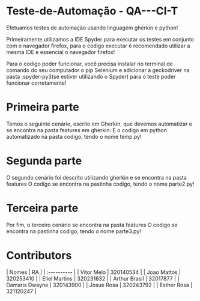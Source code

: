 # Teste-de-Automação - QA---CI-T


Efetuamos testes de automação usando linguagem gherkin e python!

Primeiramente utilizamos a IDE Spyder para executar os testes em conjunto com o navegador firefox,
para o codigo executar é recomendado utilizar a mesma IDE e essencial o navegador firefox!

Para o codigo poder funcionar, você precisa instalar no terminal de comando do seu computador o pip Selenium
e adicionar a geckodriver na pasta .spyder-py3(se estiver utilizando o Spyder) para o teste poder funcionar corretamente!

# Primeira parte
Temos o seguinte cenário, escrito em Gherkin, que devemos automatizar e se encontra na pasta features em gherkin:
E o codigo em python automatizado na pasta codigo, tendo o nome temp.py!

# Segunda parte
O segundo cenário foi descrito utilizando gherkin e se encontra na pasta features
O codigo se encontra na pastinha codigo, tendo o nome parte2.py!

# Terceira parte
Por fim, o terceiro cenário se encontra na pasta features 
O codigo se encontra na pastinha codigo, tendo o nome parte3.py!


# Contributors

| Nomes | RA |
| :---------- |
| Vitor Melo | 320140534 |
| Joao Mattos | 320253410 |
| Eliel Martins | 320231632 |
| Arthur Brasil | 32017877 |
| Damaris Dwayne | 320143900 | 
| Josue Rosa | 320243792 |
| Esther Rosa | 321120247 |
